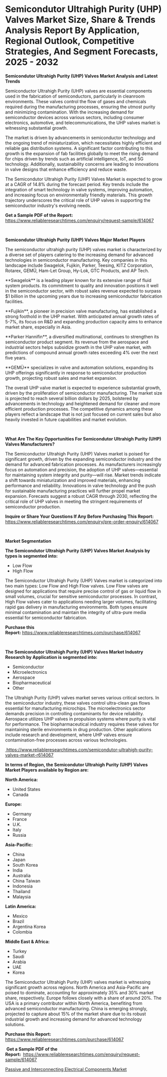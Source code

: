 <p><h1>Semicondutor Ultrahigh Purity (UHP) Valves Market Size, Share & Trends Analysis Report By Application, Regional Outlook, Competitive Strategies, And Segment Forecasts, 2025 - 2032</h1></p><p><strong>Semicondutor Ultrahigh Purity (UHP) Valves Market Analysis and Latest Trends</strong></p>
<p><p>Semiconductor Ultrahigh Purity (UHP) valves are essential components used in the fabrication of semiconductors, particularly in cleanroom environments. These valves control the flow of gases and chemicals required during the manufacturing processes, ensuring the utmost purity and minimizing contamination. With the increasing demand for semiconductor devices across various sectors, including consumer electronics, automotive, and telecommunications, the UHP valves market is witnessing substantial growth.</p><p>The market is driven by advancements in semiconductor technology and the ongoing trend of miniaturization, which necessitates highly efficient and reliable gas distribution systems. A significant factor contributing to this growth is the expansion of fab facilities globally to meet the rising demand for chips driven by trends such as artificial intelligence, IoT, and 5G technology. Additionally, sustainability concerns are leading to innovations in valve designs that enhance efficiency and reduce waste.</p><p>The Semicondutor Ultrahigh Purity (UHP) Valves Market is expected to grow at a CAGR of 14.8% during the forecast period. Key trends include the integration of smart technology in valve systems, improving automation, and increasing focus on environmentally friendly materials. This growth trajectory underscores the critical role of UHP valves in supporting the semiconductor industry's evolving needs.</p></p>
<p><strong>Get a Sample PDF of the Report:&nbsp;</strong> <a href="https://www.reliableresearchtimes.com/enquiry/request-sample/614067?utm_campaign=2513&utm_medium=2&utm_source=Github&utm_content=ia&utm_term=12022025&utm_id=semicondutor-ultrahigh-purity-uhp-valves">https://www.reliableresearchtimes.com/enquiry/request-sample/614067</a></p>
<p>&nbsp;</p>
<p><strong>Semicondutor Ultrahigh Purity (UHP) Valves Major Market Players</strong></p>
<p><p>The semiconductor ultrahigh purity (UHP) valves market is characterized by a diverse set of players catering to the increasing demand for advanced technologies in semiconductor manufacturing. Key companies in this landscape include Swagelok, Fujikin, Parker, Teesing, KITZ Corporation, Rotarex, GEMÜ, Ham-Let Group, Hy-Lok, GTC Products, and AP Tech.</p><p>**Swagelok** is a leading player known for its extensive range of fluid system products. Its commitment to quality and innovation positions it well in the semiconductor sector, with robust sales revenue expected to surpass $1 billion in the upcoming years due to increasing semiconductor fabrication facilities.</p><p>**Fujikin**, a pioneer in precision valve manufacturing, has established a strong foothold in the UHP market. With anticipated annual growth rates of 5-7%, its focus on R&D and expanding production capacity aims to enhance market share, especially in Asia.</p><p>**Parker Hannifin**, a diversified multinational, continues to strengthen its semiconductor product segment. Its revenue from the aerospace and industrial sectors helps subsidize growth in the UHP valve market, with predictions of compound annual growth rates exceeding 4% over the next five years.</p><p>**GEMÜ** specializes in valve and automation solutions, expanding its UHP offerings significantly in response to semiconductor production growth, projecting robust sales and market expansion.</p><p>The overall UHP valve market is expected to experience substantial growth, driven by the proliferation of semiconductor manufacturing. The market size is projected to reach several billion dollars by 2025, bolstered by advancements in technology and heightened demand for cleaner and more efficient production processes. The competitive dynamics among these players reflect a landscape that is not just focused on current sales but also heavily invested in future capabilities and market evolution.</p></p>
<p>&nbsp;</p>
<p><strong>What Are The Key Opportunities For Semicondutor Ultrahigh Purity (UHP) Valves Manufacturers?</strong></p>
<p><p>The Semiconductor Ultrahigh Purity (UHP) Valves market is poised for significant growth, driven by the expanding semiconductor industry and the demand for advanced fabrication processes. As manufacturers increasingly focus on automation and precision, the adoption of UHP valves—essential for maintaining system integrity and purity—will rise. Market trends indicate a shift towards miniaturization and improved materials, enhancing performance and reliability. Innovations in valve technology and the push for sustainable manufacturing practices will further propel market expansion. Forecasts suggest a robust CAGR through 2030, reflecting the critical role of UHP valves in meeting the stringent requirements of semiconductor production.</p></p>
<p><strong>Inquire or Share Your Questions If Any Before Purchasing This Report:</strong> <a href="https://www.reliableresearchtimes.com/enquiry/pre-order-enquiry/614067?utm_campaign=2513&utm_medium=2&utm_source=Github&utm_content=ia&utm_term=12022025&utm_id=semicondutor-ultrahigh-purity-uhp-valves">https://www.reliableresearchtimes.com/enquiry/pre-order-enquiry/614067</a></p>
<p>&nbsp;</p>
<p><strong>Market Segmentation</strong></p>
<p><strong>The Semicondutor Ultrahigh Purity (UHP) Valves Market Analysis by types is segmented into:</strong></p>
<p><ul><li>Low Flow</li><li>High Flow</li></ul></p>
<p><p>The Semiconductor Ultrahigh Purity (UHP) Valves market is categorized into two main types: Low Flow and High Flow valves. Low Flow valves are designed for applications that require precise control of gas or liquid flow in small volumes, crucial for sensitive semiconductor processes. In contrast, High Flow valves cater to applications needing larger volumes, facilitating rapid gas delivery in manufacturing environments. Both types ensure minimal contamination and maintain the integrity of ultra-pure media essential for semiconductor fabrication.</p></p>
<p><strong>Purchase this Report:&nbsp;</strong><a href="https://www.reliableresearchtimes.com/purchase/614067?utm_campaign=2513&utm_medium=2&utm_source=Github&utm_content=ia&utm_term=12022025&utm_id=semicondutor-ultrahigh-purity-uhp-valves">https://www.reliableresearchtimes.com/purchase/614067</a></p>
<p>&nbsp;</p>
<p><strong>The Semicondutor Ultrahigh Purity (UHP) Valves Market Industry Research by Application is segmented into:</strong></p>
<p><ul><li>Semiconductor</li><li>Microelectronics</li><li>Aerospace</li><li>Biopharmaceutical</li><li>Other</li></ul></p>
<p><p>The Ultrahigh Purity (UHP) valves market serves various critical sectors. In the semiconductor industry, these valves control ultra-clean gas flows essential for manufacturing microchips. The microelectronics sector demands precision in controlling contaminants for device reliability. Aerospace utilizes UHP valves in propulsion systems where purity is vital for performance. The biopharmaceutical industry requires these valves for maintaining sterile environments in drug production. Other applications include research and development, where UHP valves ensure contamination-free processes across various technologies.</p></p>
<p><a href="https://www.reliableresearchtimes.com/semicondutor-ultrahigh-purity-valves-market-r614067?utm_campaign=2513&utm_medium=2&utm_source=Github&utm_content=ia&utm_term=12022025&utm_id=semicondutor-ultrahigh-purity-uhp-valves">&nbsp;https://www.reliableresearchtimes.com/semicondutor-ultrahigh-purity-valves-market-r614067</a></p>
<p><strong>In terms of Region, the Semicondutor Ultrahigh Purity (UHP) Valves Market Players available by Region are:</strong></p>
<p>
    <p> <strong> North America: </strong>
        <ul>
            <li>United States</li>
            <li>Canada</li>
        </ul>
        </p> 
    <p> <strong> Europe: </strong>
        <ul>
            <li>Germany</li>
            <li>France</li>
            <li>U.K.</li>
            <li>Italy</li>
            <li>Russia</li>
        </ul>
        </p> 
    <p> <strong> Asia-Pacific: </strong>
        <ul>
            <li>China</li>
            <li>Japan</li>
            <li>South Korea</li>
            <li>India</li>
            <li>Australia</li>
            <li>China Taiwan</li>
            <li>Indonesia</li>
            <li>Thailand</li>
            <li>Malaysia</li>
        </ul>
        </p> 
    <p> <strong> Latin America: </strong>
        <ul>
            <li>Mexico</li>
            <li>Brazil</li>
            <li>Argentina Korea</li>
            <li>Colombia</li>
        </ul>
        </p> 
    <p> <strong> Middle East & Africa: </strong>
        <ul>
            <li>Turkey</li>
            <li>Saudi</li>
            <li>Arabia</li>
            <li>UAE</li>
            <li>Korea</li>
        </ul>
    </p>
    </p>
<p><p>The Semiconductor Ultrahigh Purity (UHP) valves market is witnessing significant growth across regions. North America and Asia-Pacific are poised to dominate, accounting for approximately 35% and 30% market share, respectively. Europe follows closely with a share of around 20%. The USA is a primary contributor within North America, benefiting from advanced semiconductor manufacturing. China is emerging strongly, projected to capture about 15% of the market share due to its robust industrial growth and increasing demand for advanced technology solutions.</p></p>
<p><strong>Purchase this Report: </strong><a href="https://www.reliableresearchtimes.com/purchase/614067?utm_campaign=2513&utm_medium=2&utm_source=Github&utm_content=ia&utm_term=12022025&utm_id=semicondutor-ultrahigh-purity-uhp-valves">https://www.reliableresearchtimes.com/purchase/614067</a></p>
<p>&nbsp;<strong>Get a Sample PDF of the Report:&nbsp;&nbsp;</strong><a href="https://www.reliableresearchtimes.com/enquiry/request-sample/614067?utm_campaign=2513&utm_medium=2&utm_source=Github&utm_content=ia&utm_term=12022025&utm_id=semicondutor-ultrahigh-purity-uhp-valves">https://www.reliableresearchtimes.com/enquiry/request-sample/614067</a></p>
<p><strong></strong></p>
<p><p><a href="https://github.com/nabadeneme/Market-Research-Report-List-1/blob/main/passive-and-interconnecting-electrical-components-market.md?utm_campaign=2513&utm_medium=2&utm_source=Github&utm_content=ia&utm_term=12022025&utm_id=semicondutor-ultrahigh-purity-uhp-valves">Passive and Interconnecting Electrical Components Market</a></p></p>